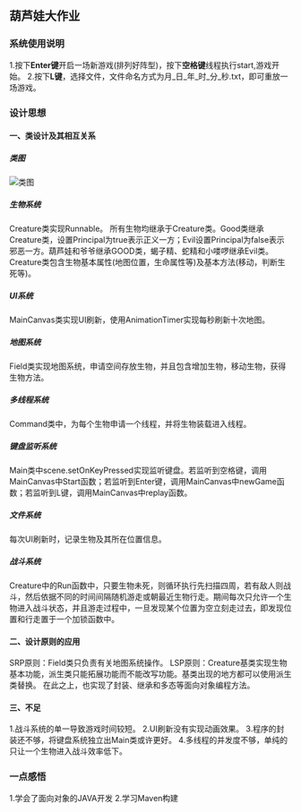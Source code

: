 ## 葫芦娃大作业
### 系统使用说明
1.按下**Enter键**开启一场新游戏(排列好阵型)，按下**空格键**线程执行start,游戏开始。
2.按下**L键**，选择文件，文件命名方式为月_日_年_时_分_秒.txt，即可重放一场游戏。
### 设计思想
#### 一、类设计及其相互关系
##### 类图
![类图](http://www.plantuml.com/plantuml/png/fLNDRjim3BxxANJqWEOLXc95Kmpepz0Ks8PX1zPY7Aqo5KYoCo_hky-qPSUARM1eBuh8x-D7YMJaI-V1-hBGIQR1EN5bYW987XCXZWNwdP6lOczL1Hv5PPGKLnR1fnyQFFRV6iet12yOOo462BygocUmpwJy5-CMa3Lak00zxIo2363vh5LsmgRUZGSRkv-DqGWabBkcM6QjK4kHe-SDGw-XE7UWw7Ykx5hbHZz7FcG1jcwDaI9pVCylG553juho7p_1vYxMlmAgm76MaVc_jxIurr2dQwLHR9jbGY0yt421I_MPLbfQE8Gop6AV87l9hIbfYT3EIsanxJSY2vk8hyYB9mlaT6Dz-vwo_RiUIjFrv7ZUfEazGChbZ1UYbUr-wgX1DMKxQqZzGHdQP2fyjz8GbwCVn3X4TP6_9kTtwEzBhGCfS48H1hdZMULO_X58ccAc2LkLx_nOBwACEDU4HJqZuD7vErFXaaPqoti4s_3JcIJbVkDnFpScva0BaCQjNu0idtcA1KbbCVFAq6D9SxXjgpK1Xywdsb3U_RMVL87JFnf73dsvhfGUpoRR8_Z6c6XqsOxWqZ8UPr3XNUpcZDVwedkOjhnEJdHhpClQs0DOcRQA8kUrcpDZ9ThHEzE86t9npkYTtcJ6xXkES64pg_EWtt3kFhXFyGu5_joy9PmR85Qhln-7qKsuPMSkhcAWSK3oeCTMg67duUYalz3OnISSsU7hAingrRKzyZpes0uf8b-V97PociZJNZWvVK1QPo14xaLkNmNsjvuJ8MaZOjebaYmB_Gy0)
##### 生物系统
Creature类实现Runnable。
所有生物均继承于Creature类。Good类继承Creature类，设置Principal为true表示正义一方；Evil设置Principal为false表示邪恶一方。葫芦娃和爷爷继承GOOD类，蝎子精、蛇精和小喽啰继承Evil类。
Creature类包含生物基本属性(地图位置，生命属性等)及基本方法(移动，判断生死等)。
##### UI系统
MainCanvas类实现UI刷新，使用AnimationTimer实现每秒刷新十次地图。
##### 地图系统
Field类实现地图系统，申请空间存放生物，并且包含增加生物，移动生物，获得生物方法。
##### 多线程系统
Command类中，为每个生物申请一个线程，并将生物装载进入线程。
##### 键盘监听系统
Main类中scene.setOnKeyPressed实现监听键盘。若监听到空格键，调用MainCanvas中Start函数；若监听到Enter键，调用MainCanvas中newGame函数；若监听到L键，调用MainCanvas中replay函数。
##### 文件系统
每次UI刷新时，记录生物及其所在位置信息。
##### 战斗系统
Creature中的Run函数中，只要生物未死，则循环执行先扫描四周，若有敌人则战斗，然后依据不同的时间间隔随机游走或朝最近生物行走。期间每次只允许一个生物进入战斗状态，并且游走过程中，一旦发现某个位置为空立刻走过去，即发现位置和行走置于一个加锁函数中。
#### 二、设计原则的应用
SRP原则：Field类只负责有关地图系统操作。
LSP原则：Creature基类实现生物基本功能，派生类只能拓展功能而不能改写功能。基类出现的地方都可以使用派生类替换。
在此之上，也实现了封装、继承和多态等面向对象编程方法。
#### 三、不足
1.战斗系统的单一导致游戏时间较短。
2.UI刷新没有实现动画效果。
3.程序的封装还不够，将键盘系统独立出Main类或许更好。
4.多线程的并发度不够，单纯的只让一个生物进入战斗效率低下。
### 一点感悟
1.学会了面向对象的JAVA开发
2.学习Maven构建